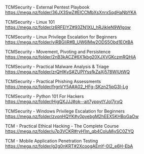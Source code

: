 TCMSecurity - External Pentest Playbook
https://mega.nz/folder/36JX3SwZ#EICCMbXsXnrxSqdHaNbYKA

TCMSecurity - Linux 101
https://mega.nz/folder/z6RFEIYZ#93ZN1XU_hRJikleN9WIgow

TCMSecurity - Linux Privilege Escalation for Beginners
https://mega.nz/folder/viRBGIiR#B_UW6lMw2ODS5Obd1EOtBA

TCMSecurity - Movement, Pivoting and Persistence
https://mega.nz/folder/2nB3kACZ#6X1kbg20XJXVGKczmRQHjA

TCMSecurity - Practical Malware Analysis & Triage
https://mega.nz/folder/zrQHlKyS#ZUPIYssfkZaXj578WIUtWQ

TCMSecurity - Practical Phishing Assessments
https://mega.nz/folder/frgnVY5A#A02_HFg-SKzn21jpG3l-Lg

TCMSecurity - Python 101 For Hackers
https://mega.nz/folder/HjgQXJJJ#ok--ait7yppytYJol7jrxQ

TCMSecurity - Windows Privilege Escalation for Beginners
https://mega.nz/folder/zvonHQYK#y0pyebgM2hEEX5KHBoGaOw

TCM - Practical Ethical Hacking - The Complete Course
https://mega.nz/folder/u7p3VCKR#ryH1m_qb4ColuMiySC0ZYQ

TCM - Mobile Application Penetration Testing 
https://mega.nz/folder/g2g0nKRT#2XcoogAEmY-0I2_e6H-EbA
